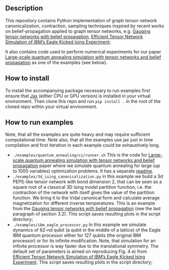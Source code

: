 ## Description

This repository contains Python implementation of graph tensor network canonicalization, contraction, sampling techniques inspired by recent works on belief-propagation applied to graph tensor networks, e.g. [Gauging tensor networks with belief propagation](https://scipost.org/10.21468/SciPostPhys.15.6.222), [Efficient Tensor Network Simulation of IBM’s Eagle Kicked Ising Experiment](https://journals.aps.org/prxquantum/abstract/10.1103/PRXQuantum.5.010308);

It also contains code used to perform numerical experiments for our paper [Large-scale quantum annealing simulation with tensor networks and belief propagation](https://arxiv.org/abs/2409.12240) as one of the examples (see below).

## How to install

To install the accompanying package necessary to run examples first ensure that [Jax](https://github.com/google/jax) (either CPU or GPU version) is installed in your virtual environment. Then clone this repo and run `pip install .` in the root of the cloned repo within your virtual environment.

## How to run examples
Note, that all the examples are quite heavy and may require sufficient computational time. Note also, that all the examples use jax just in time compilation and first iteration in each example could be exhaustively long.
  - `./examples/quantum_annealing/ci/runner.sh` This is the code for [Large-scale quantum annealing simulation with tensor networks and belief propagation](https://arxiv.org/abs/2409.12240) paper where we simulate quantum annealing for large (up to 1000 variables) optimization problems. It has a separate [readme](https://github.com/LuchnikovI/dequantizer/blob/main/examples/quantum_annealing/README.md).
  - `./examples/3d_ising_canonicalization.py` in this example we build a 3d PEPS-like tensor network with bond dimension $2$, that can be seen as a square root of a classical 3D Ising model partition function, i.e. the contraction of the network with itself gives the value of the partition function. We bring it to the Vidal canonical form and calculate average magnetization for different inverse temperatures. This is an example from the [Gauging tensor networks with belief propagation](https://www.scipost.org/SciPostPhys.15.6.222/pdf) (see the last paragraph of section 3.2). This script saves resulting plots in the script directory;
  - `./examples/ibm_eagle_processor.py` In this example we simulate dynamics of 62-nd qubit (a qubit in the middle of a lattice) of the Eagle IBM quantum processor either for 127 qubits (the original IBM processor) or for its infinite modification. Note, that simulation for an infinite processor is way faster due to the translational symmetry. The default set of parameters is aimed on reproducing Fig. 4 e) from [Efficient Tensor Network Simulation of IBM’s Eagle Kicked Ising Experiment](https://journals.aps.org/prxquantum/abstract/10.1103/PRXQuantum.5.010308). This script saves resulting plots in the script directory;

